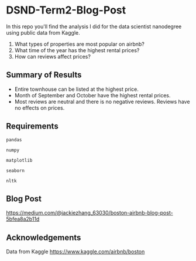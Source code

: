 # DSND-Term2-Blog-Post
In this repo you'll find the analysis I did for the data scientist nanodegree using public data from Kaggle.

1. What types of properties are most popular on airbnb?
2. What time of the year has the highest rental prices?
3. How can reviews affect prices?

## Summary of Results
- Entire townhouse can be listed at the highest price.
- Month of September and October have the highest rental prices.
- Most reviews are neutral and there is no negative reviews. Reviews have no effects on prices.
      
## Requirements
`pandas`

`numpy`

`matplotlib`

`seaborn`

`nltk`

## Blog Post
https://medium.com/@jackiezhang_63030/boston-airbnb-blog-post-5bfea8a2b11d

## Acknowledgements
Data from Kaggle
https://www.kaggle.com/airbnb/boston
